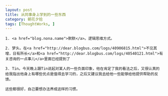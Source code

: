 ```yaml
---
layout: post
title: 从同事身上学到的一些东西
category: 朝花夕拾
tags: [ThoughtWorks, ]
---
```


	1. <a href="blog.nona.name">默默</a>。逻辑思维方式。

	2. 梦头。在<a href="http://dear.blogbus.com/logs/40906815.html">不见其增，日有所长</a>和<a href="http://dear.blogbus.com/logs/40540121.html">有关咨询的一点事儿</a>里面已经提到了

	3. Tin。今天晚上跟Tin说起对某人的一些负面印象，他在肯定了我的看法之后，又很认真的给我指出他身上有哪些优点是值得去学习的，之后又建议我去给他一些能够给他提供帮助的反馈。

	这些都很好，自己要想办法养成这样的习惯。